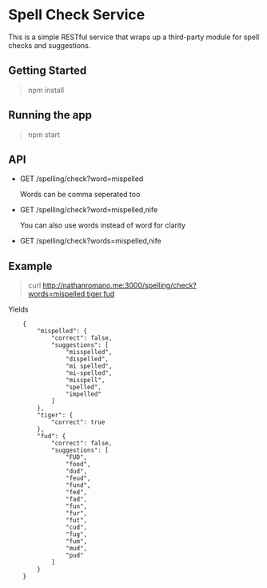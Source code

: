 Spell Check Service
===================
This is a simple RESTful service that wraps up a third-party module for spell checks and suggestions.

## Getting Started
> npm install

## Running the app
> npm start

## API
*   GET /spelling/check?word=mispelled

    Words can be comma seperated too
*   GET /spelling/check?word=mispelled,nife
   
    You can also use words instead of word for clarity
*   GET /spelling/check?words=mispelled,nife

## Example

> curl http://nathanromano.me:3000/spelling/check?words=mispelled,tiger,fud

Yields 


		{
			"mispelled": {
				"correct": false,
				"suggestions": [
					"misspelled",
					"dispelled",
					"mi spelled",
					"mi-spelled",
					"misspell",
					"spelled",
					"impelled"
				]
			},
			"tiger": {
				"correct": true
			},
			"fud": {
				"correct": false,
				"suggestions": [
					"FUD",
					"food",
					"dud",
					"feud",
					"fund",
					"fed",
					"fad",
					"fun",
					"fur",
					"fut",
					"cud",
					"fug",
					"fum",
					"mud",
					"pud"
				]
			}
		}
